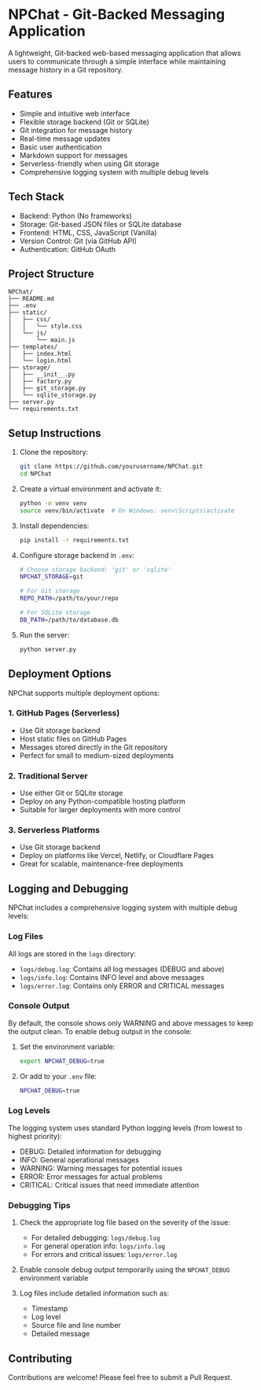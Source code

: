 # NPChat - Git-Backed Messaging Application

A lightweight, Git-backed web-based messaging application that allows users to communicate through a simple interface while maintaining message history in a Git repository.

## Features

- Simple and intuitive web interface
- Flexible storage backend (Git or SQLite)
- Git integration for message history
- Real-time message updates
- Basic user authentication
- Markdown support for messages
- Serverless-friendly when using Git storage
- Comprehensive logging system with multiple debug levels

## Tech Stack

- Backend: Python (No frameworks)
- Storage: Git-based JSON files or SQLite database
- Frontend: HTML, CSS, JavaScript (Vanilla)
- Version Control: Git (via GitHub API)
- Authentication: GitHub OAuth

## Project Structure

```
NPChat/
├── README.md
├── .env
├── static/
│   ├── css/
│   │   └── style.css
│   └── js/
│       └── main.js
├── templates/
│   ├── index.html
│   └── login.html
├── storage/
│   ├── __init__.py
│   ├── factory.py
│   ├── git_storage.py
│   └── sqlite_storage.py
├── server.py
└── requirements.txt
```

## Setup Instructions

1. Clone the repository:
   ```bash
   git clone https://github.com/yourusername/NPChat.git
   cd NPChat
   ```

2. Create a virtual environment and activate it:
   ```bash
   python -m venv venv
   source venv/bin/activate  # On Windows: venv\Scripts\activate
   ```

3. Install dependencies:
   ```bash
   pip install -r requirements.txt
   ```

4. Configure storage backend in `.env`:
   ```bash
   # Choose storage backend: 'git' or 'sqlite'
   NPCHAT_STORAGE=git
   
   # For Git storage
   REPO_PATH=/path/to/your/repo
   
   # For SQLite storage
   DB_PATH=/path/to/database.db
   ```

5. Run the server:
   ```bash
   python server.py
   ```

## Deployment Options

NPChat supports multiple deployment options:

### 1. GitHub Pages (Serverless)
- Use Git storage backend
- Host static files on GitHub Pages
- Messages stored directly in the Git repository
- Perfect for small to medium-sized deployments

### 2. Traditional Server
- Use either Git or SQLite storage
- Deploy on any Python-compatible hosting platform
- Suitable for larger deployments with more control

### 3. Serverless Platforms
- Use Git storage backend
- Deploy on platforms like Vercel, Netlify, or Cloudflare Pages
- Great for scalable, maintenance-free deployments

## Logging and Debugging

NPChat includes a comprehensive logging system with multiple debug levels:

### Log Files

All logs are stored in the `logs` directory:
- `logs/debug.log`: Contains all log messages (DEBUG and above)
- `logs/info.log`: Contains INFO level and above messages
- `logs/error.log`: Contains only ERROR and CRITICAL messages

### Console Output

By default, the console shows only WARNING and above messages to keep the output clean. To enable debug output in the console:

1. Set the environment variable:
   ```bash
   export NPCHAT_DEBUG=true
   ```

2. Or add to your `.env` file:
   ```bash
   NPCHAT_DEBUG=true
   ```

### Log Levels

The logging system uses standard Python logging levels (from lowest to highest priority):
- DEBUG: Detailed information for debugging
- INFO: General operational messages
- WARNING: Warning messages for potential issues
- ERROR: Error messages for actual problems
- CRITICAL: Critical issues that need immediate attention

### Debugging Tips

1. Check the appropriate log file based on the severity of the issue:
   - For detailed debugging: `logs/debug.log`
   - For general operation info: `logs/info.log`
   - For errors and critical issues: `logs/error.log`

2. Enable console debug output temporarily using the `NPCHAT_DEBUG` environment variable

3. Log files include detailed information such as:
   - Timestamp
   - Log level
   - Source file and line number
   - Detailed message

## Contributing

Contributions are welcome! Please feel free to submit a Pull Request.
